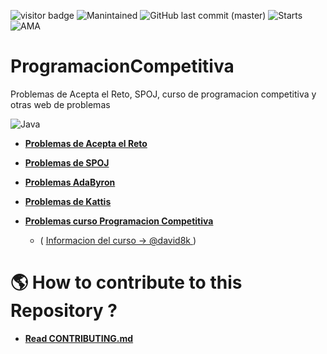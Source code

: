 
<!-- ![visitor badge](https://visitor-badge.glitch.me/badge?page_id=IvanPerez9.ProgramacionCompetitiva) -->

![visitor badge](https://visitor-badge-reloaded.herokuapp.com/badge?page_id=IvanPerez9.ProgramacionCompetitiva&color=be54c6&style=flat&logo=Github)
![Manintained](https://img.shields.io/badge/Maintained%3F-yes-green.svg)
![GitHub last commit (master)](https://img.shields.io/github/last-commit/IvanPerez9/ProgramacionCompetitiva)
![Starts](https://img.shields.io/github/stars/IvanPerez9/ProgramacionCompetitiva.svg)
![AMA](https://img.shields.io/badge/Ask%20me-anything-1abc9c.svg)



# ProgramacionCompetitiva
Problemas de Acepta el Reto, SPOJ, curso de programacion competitiva y otras web de problemas

![Java](https://img.shields.io/badge/Java-ED8B00?style=for-the-badge&logo=java&logoColor=white)

* __[Problemas de Acepta el Reto](https://github.com/IvanPerez9/ProgramacionCompetitiva/tree/master/aceptaElReto)__

* __[Problemas de SPOJ](https://github.com/IvanPerez9/ProgramacionCompetitiva/tree/master/SPOJ)__

* __[Problemas AdaByron](https://github.com/IvanPerez9/ProgramacionCompetitiva/tree/master/adaByron)__

* __[Problemas de Kattis](https://github.com/IvanPerez9/ProgramacionCompetitiva/tree/master/Kattis)__

* __[Problemas curso Programacion Competitiva](https://github.com/IvanPerez9/ProgramacionCompetitiva/tree/master/programacionCompetitiva)__
  * ( [Informacion del curso -> @david8k ](https://david8k.github.io/) )


# 🌎 How to contribute to this Repository ?

* __[Read CONTRIBUTING.md](https://github.com/IvanPerez9/ProgramacionCompetitiva/tree/master/CONTRIBUTING.md)__



